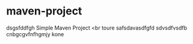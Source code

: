 # maven-project
dsgsfddfgh
Simple Maven Project
<br
toure
safsdavasdfgfd
sdvsdfvsdfb
cnbgcgvfnfhgmjy
kone
